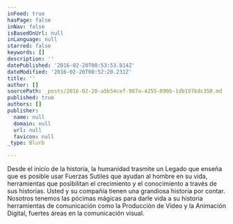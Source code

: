```yaml
---
inFeed: true
hasPage: false
inNav: false
isBasedOnUrl: null
inLanguage: null
starred: false
keywords: []
description: ''
datePublished: '2016-02-20T00:53:53.814Z'
dateModified: '2016-02-20T00:52:20.231Z'
title: ''
author: []
sourcePath: _posts/2016-02-20-a5b54cef-987a-4255-890b-1db197bdc358.md
published: true
authors: []
publisher:
  name: null
  domain: null
  url: null
  favicon: null
_type: Blurb

---
```

Desde el inicio de la historia, la humanidad trasmite un Legado que enseña que es posible usar Fuerzas Sutiles que ayudan al hombre en su vida, herramientas que posibilitan el crecimiento y el conocimiento a través de sus historias. Usted y su compañía tienen una grandiosa historia por contar. Nosotros tenemos las pócimas mágicas para darle vida a su historia herramientas de comunicación como la Producción de Vídeo y la Animación Digital, fuertes áreas en la comunicación visual.